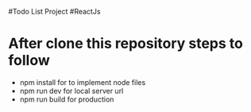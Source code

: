 #Todo List Project
#ReactJs
# After clone this repository steps to follow
  - npm install for  to implement node files
  - npm run dev for local server url
  - npm run build for production
